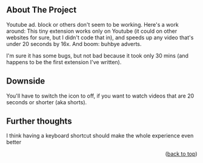 <!-- ABOUT THE PROJECT -->

## About The Project

Youtube ad. block or others don't seem to be working. Here's a work around: This tiny extension works only on Youtube (it could on other websites for sure, but I didn't code that in), and speeds up any video that's under 20 seconds by 16x. And boom: buhbye adverts.

I'm sure it has some bugs, but not bad because it took only 30 mins (and happens to be the first extension I've written).

## Downside

You'll have to switch the icon to off, if you want to watch videos that are 20 seconds or shorter (aka shorts).

## Further thoughts

I think having a keyboard shortcut should make the whole experience even better

<p align="right">(<a href="#readme-top">back to top</a>)</p>
